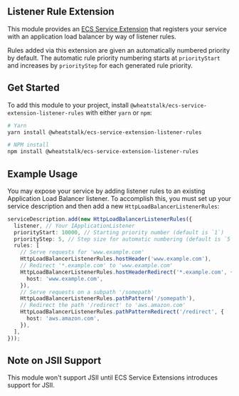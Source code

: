 ## Listener Rule Extension

This module provides an [ECS Service Extension](https://www.npmjs.com/package/@aws-cdk-containers/ecs-service-extensions)
that registers your service with an application load balancer by way of listener
rules.

Rules added via this extension are given an automatically numbered priority by
default. The automatic rule priority numbering starts at `priorityStart` and
increases by `priorityStep` for each generated rule priority.

## Get Started

To add this module to your project, install `@wheatstalk/ecs-service-extension-listener-rules`
with either `yarn` or `npm`:

```bash
# Yarn
yarn install @wheatstalk/ecs-service-extension-listener-rules

# NPM install
npm install @wheatstalk/ecs-service-extension-listener-rules
```

## Example Usage

You may expose your service by adding listener rules to an existing Application
Load Balancer listener. To accomplish this, you must set up your service
description and then add a new `HttpLoadBalancerListenerRules`:

```ts
serviceDescription.add(new HttpLoadBalancerListenerRules({
  listener, // Your IApplicationListener
  priorityStart: 10000, // Starting priority number (default is `1`)
  priorityStep: 5, // Step size for automatic numbering (default is `5`)
  rules: [
    // Serve requests for 'www.example.com'
    HttpLoadBalancerListenerRules.hostHeader('www.example.com'),
    // Redirect '*.example.com' to 'www.example.com'
    HttpLoadBalancerListenerRules.hostHeaderRedirect('*.example.com', {
      host: 'www.example.com',
    }),
    // Serve requests on a subpath '/somepath'
    HttpLoadBalancerListenerRules.pathPattern('/somepath'),
    // Redirect the path '/redirect' to 'aws.amazon.com'
    HttpLoadBalancerListenerRules.pathPatternRedirect('/redirect', {
      host: 'aws.amazon.com',
    }),
  ],
}));
```

## Note on JSII Support

This module won't support JSII until ECS Service Extensions introduces support
for JSII.
